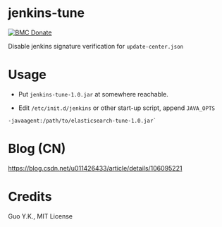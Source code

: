 # jenkins-tune

[![BMC Donate](https://img.shields.io/badge/BMC-Donate-orange)](https://www.buymeacoffee.com/vFa5wfRq6)

Disable jenkins signature verification for `update-center.json`

# Usage

* Put `jenkins-tune-1.0.jar` at somewhere reachable.

* Edit `/etc/init.d/jenkins` or other start-up script, append `JAVA_OPTS`

```
-javaagent:/path/to/elasticsearch-tune-1.0.jar`
```

# Blog (CN)

https://blog.csdn.net/u011426433/article/details/106095221

# Credits

Guo Y.K., MIT License
